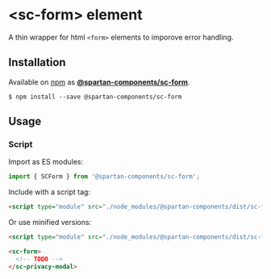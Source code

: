 # &lt;sc-form&gt; element

A thin wrapper for html `<form>` elements to imporove error handling.

## Installation
Available on [npm](https://www.npmjs.com/) as [**@spartan-components/sc-form**](https://www.npmjs.com/package/@spartan-components/sc-form).

```
$ npm install --save @spartan-components/sc-form
```

## Usage

### Script

Import as ES modules:

```js
import { SCForm } from '@spartan-components/sc-form';
```

Include with a script tag:

```html
<script type="module" src="./node_modules/@spartan-components/dist/sc-form.js"></script>
```

Or use minified versions:

```html
<script type="module" src="./node_modules/@spartan-components/dist/sc-form.min.js"></script>
```

```html
<sc-form>
  <!-- TODO -->
</sc-privacy-modal>
```
